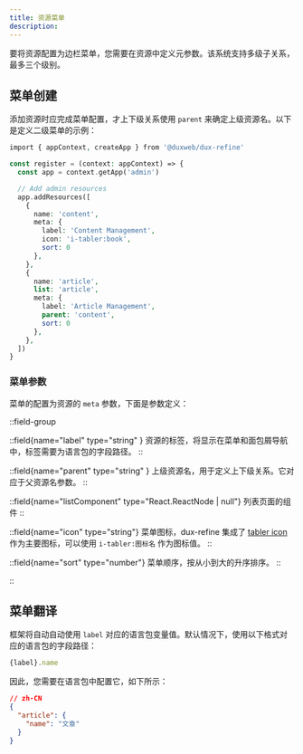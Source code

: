 ```yaml
---
title: 资源菜单
description:
---
```



要将资源配置为边栏菜单，您需要在资源中定义元参数。该系统支持多级子关系，最多三个级别。

## 菜单创建

添加资源时应完成菜单配置，才上下级关系使用 `parent` 来确定上级资源名。以下是定义二级菜单的示例：

```php
import { appContext, createApp } from '@duxweb/dux-refine'

const register = (context: appContext) => {
  const app = context.getApp('admin')

  // Add admin resources
  app.addResources([
    {
      name: 'content',
      meta: {
        label: 'Content Management',
        icon: 'i-tabler:book',
        sort: 0
      },
    },
    {
      name: 'article',
      list: 'article',
      meta: {
        label: 'Article Management',
        parent: 'content',
        sort: 0
      },
    },
  ])
}
```

### 菜单参数

菜单的配置为资源的 `meta` 参数，下面是参数定义：


::field-group

::field{name="label" type="string" }
资源的标签，将显示在菜单和面包屑导航中，标签需要为语言包的字段路径。
::

::field{name="parent" type="string" }
上级资源名，用于定义上下级关系。它对应于父资源名参数。
::

::field{name="listComponent" type="React.ReactNode | null"}
列表页面的组件
::

::field{name="icon" type="string"}
菜单图标，dux-refine 集成了 [tabler icon](https://tabler.io/icons) 作为主要图标，可以使用 `i-tabler:图标名` 作为图标值。
::

::field{name="sort" type="number"}
菜单顺序，按从小到大的升序排序。
::

::

## 菜单翻译

框架将自动自动使用 `label` 对应的语言包变量值。默认情况下，使用以下格式对应的语言包的字段路径：

```ts
{label}.name
```

因此，您需要在语言包中配置它，如下所示：

```json
// zh-CN
{
  "article": {
    "name": "文章"
  }
}
```